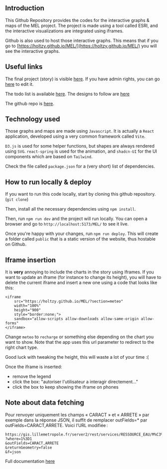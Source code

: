 ## Introduction

This Github Repository provides the codes for the interactive graphs & maps of the MEL project. The project is made using a tool called ESRI, and the interactive visualizations are integrated using iframes.

Github is also used to host those interactive graphs. This means that if you go to [https://holtzy.github.io/MEL/](https://holtzy.github.io/MEL/) you will see the interactive graphs.

## Useful links

The final project (story) is visible [here](https://storymaps.arcgis.com/stories/04e3a8477321491b97eb13a533634eb7). If you have admin rights, you can go [here](https://storymaps.arcgis.com/stories/04e3a8477321491b97eb13a533634eb7/edit) to edit it.

The todo list is available [here](https://www.notion.so/parabolestudio/Chart-development-12f5c2fe53818055b2b8eaab6448058e). The designs to follow are [here](https://www.figma.com/design/zhHt8VHDxZhKSXCnUECIvl/Grand-cycle-de-l'eau-%7C-Final-design?node-id=1-5&p=f&t=ew0loWKbNrwSTr84-0)

The github repo is [here](https://github.com/holtzy/MEL).

## Technology used

Those graphs and maps are made using `Javascript`. It is actually a `React` application, developed using a very common framework called `Vite`.

`D3.js` is used for some helper functions, but shapes are always rendered using `SVG`. `react-spring` is used for the animation, and `shadcn-UI` for the UI components which are based on `Tailwind`.

Check the file called `package.json` for a (very short) list of dependencies.

## How to run locally & deploy

If you want to run this code locally, start by cloning this github repository. (`git clone`)

Then, install all the necessary dependencies using `npm install`.

Then, run `npm run dev` and the project will run locally. You can open a browser and go to `http://localhost:5173/MEL/` to see it live.

Once you're happy with your changes, run `npm run deploy`. This will create a folder called `public` that is a static version of the website, thus hostable on Github.

## Iframe insertion

It is **very** annoying to include the charts in the story using Iframes. If you want to update an iframe (for instance to change its height), you will have to delete the current iframe and insert a new one using a code that looks like this:

```
<iframe
    src="https://holtzy.github.io/MEL/?section=meteo"
    width="100%"
    height="900"
    style="border:none;">
    sandbox="allow-scripts allow-downloads allow-same-origin allow-forms"
</iframe>
```

Change `meteo` to `recharge` or something else depending on the chart you want to show. Note that the app uses this url parameter to redirect to the right chart type.

Good luck with tweaking the height, this will waste a lot of your time :(

Once the iframe is inserted:

- remove the legend
- click the box: "autoriser l'utilisateur a interagir directement..."
- click the box to keep showing the iframe on phones

## Note about data fetching

Pour renvoyer uniquement les champs « CARACT » et « ARRETE » par exemple dans la réponse JSON, il suffit de remplacer outFields=\* par outFields=CARACT,ARRETE. Voici l’URL modifiée :

```
https://gis.lillemetropole.fr/server2/rest/services/RESSOURCE_EAU/M%C3%A9t%C3%A9o_des_nappes/FeatureServer/1/query
?where=1%3D1
&outFields=CARACT,ARRETE
&returnGeometry=false
&f=json
```

Full documentation [here](https://developers.arcgis.com/rest/services-reference/enterprise/query-feature-service-layer/#request-parameters)
